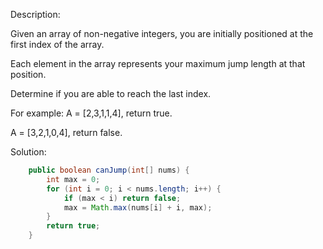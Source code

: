 Description:

Given an array of non-negative integers, you are initially positioned at the first index of the array.

Each element in the array represents your maximum jump length at that position.

Determine if you are able to reach the last index.

For example:
A = [2,3,1,1,4], return true.

A = [3,2,1,0,4], return false.

Solution:

```java
    public boolean canJump(int[] nums) {
        int max = 0;
        for (int i = 0; i < nums.length; i++) {
            if (max < i) return false;
            max = Math.max(nums[i] + i, max);
        }
        return true;
    }
```